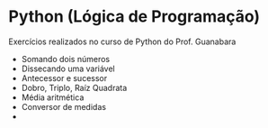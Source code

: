 # Python (Lógica de Programação)
Exercícios realizados no curso de Python do Prof. Guanabara 
- Somando dois números
- Dissecando uma variável
- Antecessor e sucessor
- Dobro, Triplo, Raíz Quadrata
- Média aritmética
- Conversor de medidas
- 
